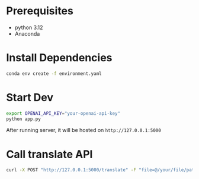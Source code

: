 # Prerequisites

- python 3.12
- Anaconda

# Install Dependencies

```bash
conda env create -f environment.yaml
```

# Start Dev

```bash
export OPENAI_API_KEY="your-openai-api-key"
python app.py
```

After running server, it will be hosted on `http://127.0.0.1:5000`

# Call translate API

```bash
curl -X POST "http://127.0.0.1:5000/translate" -F "file=@/your/file/path" -F "openaiModel=gpt-3.5-turbo" -F "targetLanguage=中文"
```
